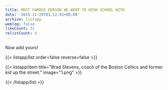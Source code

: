 ```yaml
---
title: MOST FAMOUS PERSON WE WENT TO HIGH SCHOOL WITH
date: '2015-11-29T01:12:43+00:00'
archive: listapp
weblog: false
likeCount: 31
relistCount: 4
---
```


Now add yours!

<!--more-->

{{< listapp/list order=false reverse=false >}}

   {{< listapp/item title="Brad Stevens, coach of the Boston Celtics and former kid up the street."
      image="1.png" >}}

{{< /listapp/list >}}
